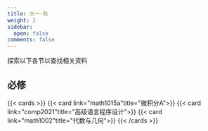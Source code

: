 ```yaml
---
title: 大一·秋
weight: 2
sidebar:
  open: false
comments: false
---
```

探索以下各节以查找相关资料
## 必修
<!--more-->
{{< cards >}}
{{< card link="math1015a"title="微积分A">}}
{{< card link="comp2021"title="高级语言程序设计">}}
{{< card link="math1002"title="代数与几何">}}
{{< /cards >}}



